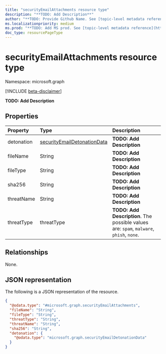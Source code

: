 ```yaml
---
title: "securityEmailAttachments resource type"
description: "**TODO: Add Description**"
author: "**TODO: Provide Github Name. See [topic-level metadata reference](https://msgo.azurewebsites.net/add/document/guidelines/metadata.html#topic-level-metadata)**"
ms.localizationpriority: medium
ms.prod: "**TODO: Add MS prod. See [topic-level metadata reference](https://msgo.azurewebsites.net/add/document/guidelines/metadata.html#topic-level-metadata)**"
doc_type: resourcePageType
---
```


# securityEmailAttachments resource type

Namespace: microsoft.graph

[!INCLUDE [beta-disclaimer](../../includes/beta-disclaimer.md)]

**TODO: Add Description**

## Properties
|Property|Type|Description|
|:---|:---|:---|
|detonation|[securityEmailDetonationData](../resources/securityemaildetonationdata.md)|**TODO: Add Description**|
|fileName|String|**TODO: Add Description**|
|fileType|String|**TODO: Add Description**|
|sha256|String|**TODO: Add Description**|
|threatName|String|**TODO: Add Description**|
|threatType|threatType|**TODO: Add Description**. The possible values are: `spam`, `malware`, `phish`, `none`.|

## Relationships
None.

## JSON representation
The following is a JSON representation of the resource.
<!-- {
  "blockType": "resource",
  "@odata.type": "microsoft.graph.securityEmailAttachments"
}
-->
``` json
{
  "@odata.type": "#microsoft.graph.securityEmailAttachments",
  "fileName": "String",
  "fileType": "String",
  "threatType": "String",
  "threatName": "String",
  "sha256": "String",
  "detonation": {
    "@odata.type": "microsoft.graph.securityEmailDetonationData"
  }
}
```

